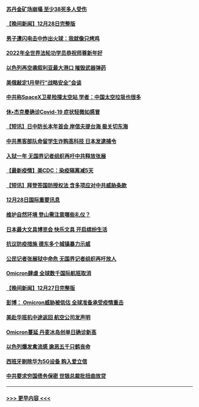 #### [苏丹金矿场崩塌 至少38死多人受伤](../pages/prog202/a103305690.md?t=12291450) 
#### [【晚间新闻】12月28日完整版](../pages/prog202/a103305561.md?t=12291450) 
#### [男子遭闪电击中炸出火球：我就像只烤鸡](../pages/prog202/a103304866.md?t=12291450) 
#### [2022年全世界法轮功学员恭祝师尊新年好](../pages/prog202/a103305495.md?t=12291450) 
#### [以色列再空袭叙利亚最大港口 摧毁武器弹药](../pages/prog202/a103305368.md?t=12291450) 
#### [美俄敲定1月举行“战略安全”会谈](../pages/prog202/a103305384.md?t=12291450) 
#### [中共称SpaceX卫星险撞太空站 学者：中国太空垃圾也很多](../pages/prog202/a103305386.md?t=12291450) 
#### [休•杰克曼确诊Covid-19 症状轻微如感冒](../pages/prog202/a103305304.md?t=12291450) 
#### [【短讯】日中防长本年首会 岸信夫提台海 极关切东海](../pages/prog202/a103305156.md?t=12291450) 
#### [中共黑客部队命留学生诈购高科技 日本发逮捕令](../pages/prog202/a103305146.md?t=12291450) 
#### [入狱一年 无国界记者组织再吁中共释放张展](../pages/prog202/a103305179.md?t=12291450) 
#### [【最新疫情】美CDC：染疫隔离减5天](../pages/prog202/a103305167.md?t=12291450) 
#### [【短讯】拜登签国防授权法 含多项应对中共威胁条款](../pages/prog202/a103305158.md?t=12291450) 
#### [12月28日国际重要讯息](../pages/prog202/a103304955.md?t=12291450) 
#### [维护自然环境 登山需注意哪些礼仪？](../pages/prog202/a103304941.md?t=12291450) 
#### [日本最大文具博览会 快乐文具 开启缤纷生活](../pages/prog202/a103304933.md?t=12291450) 
#### [抗议防疫措施 德东多个城镇暴力示威](../pages/prog202/a103304838.md?t=12291450) 
#### [公民记者张展狱中命危 无国界记者组织再吁放人](../pages/prog202/a103304827.md?t=12291450) 
#### [Omicron肆虐 全球数千国际航班取消](../pages/prog202/a103304736.md?t=12291450) 
#### [【晚间新闻】12月27日完整版](../pages/prog202/a103304702.md?t=12291450) 
#### [彭博： Omicron威胁被低估 全球准备承受疫情重击](../pages/prog202/a103304565.md?t=12291450) 
#### [美赴华班机中途返回 航空公司发声明](../pages/prog202/a103304690.md?t=12291450) 
#### [Omicron蔓延 丹麦冰岛创单日确诊新高](../pages/prog202/a103304695.md?t=12291450) 
#### [以色列爆发禽流感 逾恶五千只鹤丧命](../pages/prog202/a103304653.md?t=12291450) 
#### [西班牙剔除华为5G设备 购入爱立信](../pages/prog202/a103304530.md?t=12291450) 
#### [中共要求穷国债务保密 世银总裁批扭曲放贷](../pages/prog202/a103304500.md?t=12291450) 

----
#### [ >>> 更早内容 <<< ](../indexes/prog202-earlier.md)
